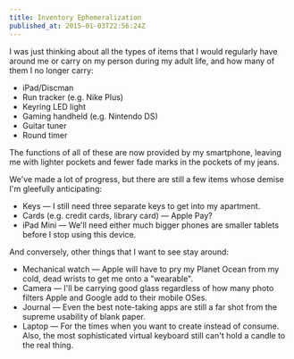 ```yaml
---
title: Inventory Ephemeralization
published_at: 2015-01-03T22:56:24Z
---
```


I was just thinking about all the types of items that I would regularly have
around me or carry on my person during my adult life, and how many of them I no
longer carry:

* iPad/Discman
* Run tracker (e.g. Nike Plus)
* Keyring LED light
* Gaming handheld (e.g. Nintendo DS)
* Guitar tuner
* Round timer

The functions of all of these are now provided by my smartphone, leaving me
with lighter pockets and fewer fade marks in the pockets of my jeans.

We've made a lot of progress, but there are still a few items whose demise I'm
gleefully anticipating:

* Keys &mdash; I still need three separate keys to get into my apartment.
* Cards (e.g. credit cards, library card) &mdash; Apple Pay?
* iPad Mini &mdash; We'll need either much bigger phones are smaller tablets
  before I stop using this device.

And conversely, other things that I want to see stay around:

* Mechanical watch &mdash; Apple will have to pry my Planet Ocean from my cold,
  dead wrists to get me onto a "wearable".
* Camera &mdash; I'll be carrying good glass regardless of how many photo
  filters Apple and Google add to their mobile OSes.
* Journal &mdash; Even the best note-taking apps are still a far shot from the
  supreme usability of blank paper.
* Laptop &mdash; For the times when you want to create instead of consume.
  Also, the most sophisticated virtual keyboard still can't hold a candle to
  the real thing.
